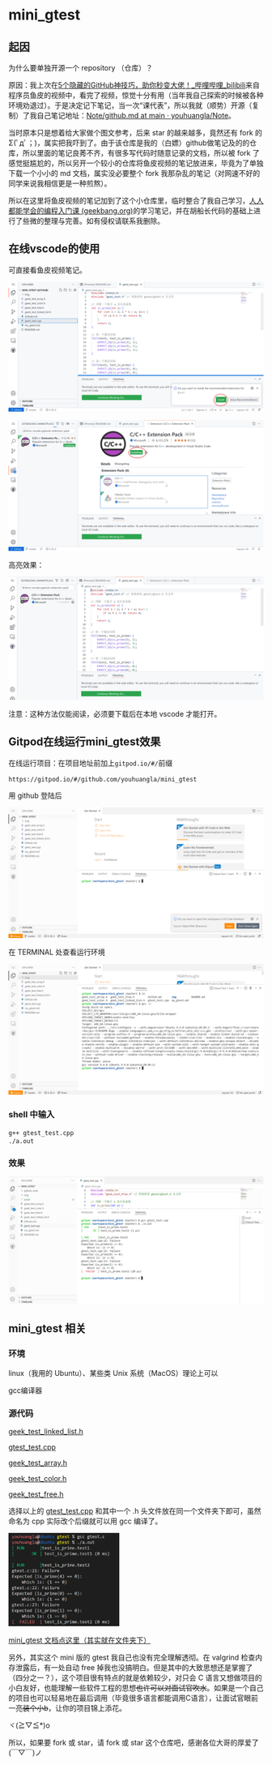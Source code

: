 # mini_gtest

## 起因

为什么要单独开源一个 repository （仓库）？

原因：我上次在[5个隐藏的GitHub神技巧，助你秒变大佬！\_哔哩哔哩\_bilibili](https://www.bilibili.com/video/BV1q54y1f7h6?spm_id_from=333.337.search-card.all.click)来自程序员鱼皮的视频中，看完了视频，惊觉十分有用（当年我自己探索的时候被各种环境劝退过）。于是决定记下笔记，当一次“课代表”，所以我就（顺势）开源（复制）了我自己笔记地址：[Note/github\.md at main · youhuangla/Note](https://github.com/youhuangla/Note/blob/main/web/github.md)。

当时原本只是想着给大家做个图文参考，后来 star 的越来越多，竟然还有 fork 的 Σ(ﾟдﾟ；)，属实把我吓到了。由于该仓库是我的（白嫖）github做笔记及的的仓库，所以里面的笔记良莠不齐，有很多写代码时随意记录的文档，所以被 fork 了感觉挺尴尬的，所以另开一个较小的仓库将鱼皮视频的笔记放进来，毕竟为了单独下载一个小小的 md 文档，属实没必要整个 fork 我那杂乱的笔记（对网速不好的同学来说我相信更是一种煎熬）。

所以在这里将鱼皮视频的笔记加到了这个小仓库里，临时整合了我自己学习，[人人都能学会的编程入门课 (geekbang.org)](https://time.geekbang.org/column/intro/100043901?tab=catalog)的学习笔记，并在胡船长代码的基础上进行了些微的整理与完善。如有侵权请联系我删除。

## 在线vscode的使用

可直接看鱼皮视频笔记。

![image-20220508222201562](img/image-20220508222201562.png)

![image-20220508222231443](img/image-20220508222231443.png)

高亮效果：

![image-20220508222246694](img/image-20220508222246694.png)

注意：这种方法仅能阅读，必须要下载后在本地 vscode 才能打开。

## Gitpod在线运行mini_gtest效果

在线运行项目：在项目地址前加上`gitpod.io/#/`前缀

```url
https://gitpod.io/#/github.com/youhuangla/mini_gtest
```

用 github 登陆后

![image-20220508223100912](img/image-20220508223100912.png)

在 TERMINAL 处查看运行环境

![image-20220508223203961](img/image-20220508223203961.png)

### shell 中输入

```shell
g++ gtest_test.cpp
./a.out
```

### 效果

![image-20220508223845339](img/image-20220508223845339.png)

## mini_gtest 相关

### 环境

linux（我用的 Ubuntu）、某些类 Unix 系统（MacOS）理论上可以

gcc编译器

### 源代码

[geek_test_linked_list.h](geek_test_linked_list.h) 

 [gtest_test.cpp](gtest_test.cpp) 

 [geek_test_array.h](geek_test_array.h) 

 [geek_test_color.h](geek_test_color.h) 

 [geek_test_free.h](geek_test_free.h) 

选择以上的  [gtest_test.cpp](gtest_test.cpp) 和其中一个 .h 头文件放在同一个文件夹下即可，虽然命名为 cpp 实际改个后缀就可以用 gcc 编译了。

<img src="img/image-20220508225815392.png" alt="image-20220508225815392" style="zoom: 33%;" />

[mini_gtest 文档点这里（其实就在文件夹下）](./my_gtest.md)

另外，其实这个 mini 版的 gtest 我自己也没有完全理解透彻。在 valgrind 检查内存泄露后，有一处自动 free 掉我也没搞明白。但是其中的大致思想还是掌握了（四分之一？），这个项目很有特点的就是依赖较少，对只会 C 语言又想做项目的小白友好，也能理解一些软件工程的思想~~也许可以对面试官吹水~~。如果是一个自己的项目也可以轻易地在最后调用（毕竟很多语言都能调用C语言），让面试官眼前一亮~~装个小b~~，让你的项目锦上添花。

ヾ(≧▽≦*)o

所以，如果要 fork 或 star，请 fork 或 star 这个仓库吧，感谢各位大哥的厚爱了(￣▽￣)ノ

